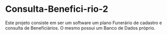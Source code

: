 # Consulta-Benefici-rio-2
Este projeto consiste em ser um software um plano Funerário de cadastro e consulta de Beneficiários.
O mesmo possui um Banco de Dados próprio.
